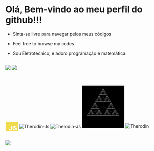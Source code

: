 # Olá, Bem-vindo ao meu perfil do github!!!
- Sinta-se livre para navegar pelos meus códigos
- Feel free to browse my codes

- Sou Eletrotécnico, e adoro programação e matemática.
##

<div>
  <img height="150em" src="https://github-readme-stats.vercel.app/api?username=Therodin&show_icons=true&theme=tokyonight&include_all_commits=true&count_private=true&PAT_1=Therodin&user=Therodin"/>
  <img height="150em" src="https://github-readme-stats.vercel.app/api/top-langs/?username=Therodin&langs_count=4&theme=tokyonight&layout=compact&PAT_1=Therodin"/>
</div>

##

<div style:"display: inline_block"><br>
<img align="center" alt="Therodin-Js" height="30" width="40" src="https://raw.githubusercontent.com/devicons/devicon/master/icons/javascript/javascript-plain.svg">
<img align="center" alt="Therodin-Js" height="30" width="50" src=https://img.shields.io/badge/Python-3776AB?style=for-the-badge&logo=python&logoColor=white>
<img align="center" alt="Therodin-Js" height="30" width="50" src=https://img.shields.io/badge/C-00599C?style=for-the-badge&logo=c&logoColor=blue>
<img height="135" width="135" src=https://raw.githubusercontent.com/fawzeus/fawzeus/main/Fractal_tree.gif>
<img src="https://komarev.com/ghpvc/?username=Therodin&color=blue" alt="Therodin" /> 
</div>

##

<div>
  <a href="https://www.linkedin.com/in/gabriel-messias-80a29b215/">
    <img src=https://img.shields.io/badge/LinkedIn-0077B5?style=for-the-badge&logo=linkedin&logoColor=white>
    
</div>
  
##


